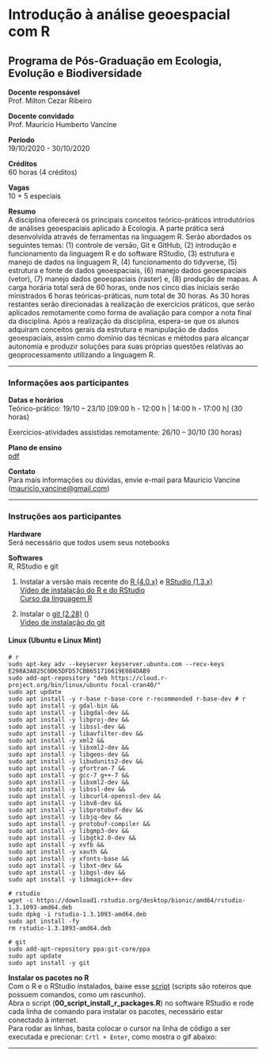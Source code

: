 # Introdução à análise geoespacial com R

## Programa de Pós-Graduação em Ecologia, Evolução e Biodiversidade

**Docente responsável** <br>
Prof. Milton Cezar Ribeiro

**Docente convidado** <br>
Prof. Maurício Humberto Vancine

**Período** <br>19/10/2020 - 30/10/2020

**Créditos** <br>
60 horas (4 créditos)

**Vagas** <br>
10 + 5 especiais

**Resumo** <br>A disciplina oferecerá os principais conceitos teórico-práticos introdutórios de análises geoespaciais aplicado à Ecologia. A parte prática será desenvolvida através de ferramentas na linguagem R. Serão abordados os seguintes temas: (1) controle de versão, Git e GitHub, (2) introdução e funcionamento da linguagem R e do software RStudio, (3) estrutura e manejo de dados na linguagem R, (4) funcionamento do tidyverse, (5) estrutura e fonte de dados geoespaciais, (6) manejo dados geoespaciais (vetor), (7) manejo dados geoespaciais (raster) e, (8) produção de mapas. A carga horária total será de 60 horas, onde nos cinco dias iniciais serão ministrados 6 horas teóricas-práticas, num total de 30 horas. As 30 horas restantes serão direcionadas à realização de exercícios práticos, que serão aplicados remotamente como forma de avaliação para compor a nota final da disciplina. Após a realização da disciplina, espera-se que os alunos adquiram conceitos gerais da estrutura e manipulação de dados geoespaciais, assim como domínio das técnicas e métodos para alcançar autonomia e produzir soluções para suas próprias questões relativas ao geoprocessamento utilizando a linguagem R.

---

### Informações aos participantes

**Datas e horários** <br>
Teórico-prático: 19/10 – 23/10 [09:00 h - 12:00 h | 14:00 h - 17:00 h] (30 horas)

Exercícios-atividades assistidas remotamente: 26/10 – 30/10 (30 horas)

**Plano de ensino** <br> 
[pdf](https://github.com/mauriciovancine/disciplina-analise-geoespacial-r/blob/master/00_plano_ensino/plano_ensino_analise_geoespacial_r.pdf)

**Contato** <br>
Para mais informações ou dúvidas, envie e-mail para Maurício Vancine (mauricio.vancine@gmail.com)

---

### Instruções aos participantes

**Hardware** <br>
Será necessário que todos usem seus notebooks

**Softwares**<br>
R, RStudio e git <br>

1. Instalar a versão mais recente do [R (4.0.x)](https://www.r-project.org) e [RStudio (1.3.x)](https://www.rstudio.com) <br>
   [Vídeo de instalação do R e do RStudio](https://youtu.be/l1bWvZMNMCM) <br>
   [Curso da linguagem R](https://www.youtube.com/playlist?list=PLucm8g_ezqNq0RMHvzZ8M32xhopFhmsr6)

   

2. Instalar o [git (2.28)](https://git-scm.com/downloads) ()<br>
   [Vídeo de instalação do git](https://youtu.be/QSfHNEiBd2k) <br>

#### Linux (Ubuntu e Linux Mint)

```
# r
sudo apt-key adv --keyserver keyserver.ubuntu.com --recv-keys E298A3A825C0D65DFD57CBB651716619E084DAB9
sudo add-apt-repository "deb https://cloud.r-project.org/bin/linux/ubuntu focal-cran40/"
sudo apt update
sudo apt install -y r-base r-base-core r-recommended r-base-dev # r
sudo apt install -y gdal-bin &&
sudo apt install -y libgdal-dev && 
sudo apt install -y libproj-dev && 
sudo apt install -y libssl-dev && 
sudo apt install -y libavfilter-dev &&
sudo apt install -y xml2 && 
sudo apt install -y libxml2-dev && 
sudo apt install -y libgeos-dev && 
sudo apt install -y libudunits2-dev && 
sudo apt install -y gfortran-7 && 
sudo apt install -y gcc-7 g++-7 && 
sudo apt install -y libxml2-dev && 
sudo apt install -y libssl-dev && 
sudo apt install -y libcurl4-openssl-dev && 
sudo apt install -y libv8-dev && 
sudo apt install -y libprotobuf-dev && 
sudo apt install -y libjq-dev && 
sudo apt install -y protobuf-compiler && 
sudo apt install -y libgmp3-dev && 
sudo apt install -y libgtk2.0-dev && 
sudo apt install -y xvfb && 
sudo apt install -y xauth && 
sudo apt install -y xfonts-base && 
sudo apt install -y libxt-dev && 
sudo apt install -y libgsl-dev && 
sudo apt install -y libmagick++-dev

# rstudio
wget -c https://download1.rstudio.org/desktop/bionic/amd64/rstudio-1.3.1093-amd64.deb
sudo dpkg -i rstudio-1.3.1093-amd64.deb
sudo apt install -fy
rm rstudio-1.3.1093-amd64.deb

# git
sudo add-apt-repository ppa:git-core/ppa 
sudo apt update
sudo apt install -y git

```

**Instalar os pacotes no R** <br>
Com o R e o RStudio instalados, baixe esse [script](https://github.com/mauriciovancine/disciplina-geoprocessamento/blob/master/02_scripts/script_install_packages.R) (scripts são roteiros que possuem comandos, como um rascunho). <br>
Abra o script (**00_script_install_r_packages.R**) no software RStudio e rode cada linha de comando para instalar os pacotes, necessário estar conectado à internet. <br>
Para rodar as linhas, basta colocar o cursor na linha de código a ser executada e precionar: `Crtl + Enter`, como mostra o gif abaixo:


---